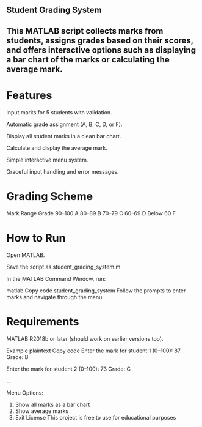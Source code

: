 ## Student Grading System
## This MATLAB script collects marks from students, assigns grades based on their scores, and offers interactive options such as displaying a bar chart of the marks or calculating the average mark.

# Features
Input marks for 5 students with validation.

Automatic grade assignment (A, B, C, D, or F).

Display all student marks in a clean bar chart.

Calculate and display the average mark.

Simple interactive menu system.

Graceful input handling and error messages.

# Grading Scheme
Mark Range	Grade
90–100	A
80–89	B
70–79	C
60–69	D
Below 60	F
# How to Run
Open MATLAB.

Save the script as student_grading_system.m.

In the MATLAB Command Window, run:

matlab
Copy code
student_grading_system
Follow the prompts to enter marks and navigate through the menu.

# Requirements
MATLAB R2018b or later (should work on earlier versions too).

Example
plaintext
Copy code
Enter the mark for student 1 (0–100): 87
Grade: B

Enter the mark for student 2 (0–100): 73
Grade: C

...

Menu Options:
1. Show all marks as a bar chart
2. Show average marks
3. Exit
License
This project is free to use for educational purposes
